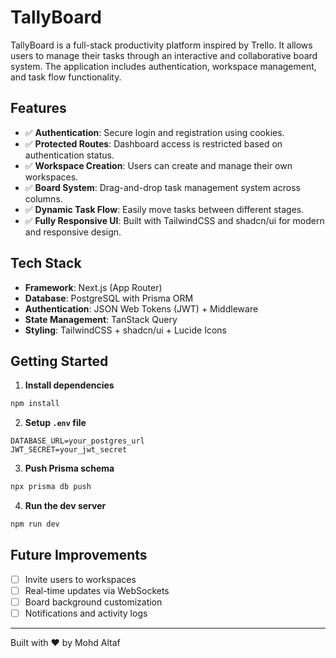 # TallyBoard

TallyBoard is a full-stack productivity platform inspired by Trello. It allows users to manage their tasks through an interactive and collaborative board system. The application includes authentication, workspace management, and task flow functionality.

## Features

* ✅ **Authentication**: Secure login and registration using cookies.
* ✅ **Protected Routes**: Dashboard access is restricted based on authentication status.
* ✅ **Workspace Creation**: Users can create and manage their own workspaces.
* ✅ **Board System**: Drag-and-drop task management system across columns.
* ✅ **Dynamic Task Flow**: Easily move tasks between different stages.
* ✅ **Fully Responsive UI**: Built with TailwindCSS and shadcn/ui for modern and responsive design.

## Tech Stack

* **Framework**: Next.js (App Router)
* **Database**: PostgreSQL with Prisma ORM
* **Authentication**: JSON Web Tokens (JWT) + Middleware
* **State Management**: TanStack Query
* **Styling**: TailwindCSS + shadcn/ui + Lucide Icons



## Getting Started

1. **Install dependencies**

```bash
npm install
```

2. **Setup `.env` file**

```
DATABASE_URL=your_postgres_url
JWT_SECRET=your_jwt_secret
```

3. **Push Prisma schema**

```bash
npx prisma db push
```

4. **Run the dev server**

```bash
npm run dev
```

## Future Improvements

* [ ] Invite users to workspaces
* [ ] Real-time updates via WebSockets
* [ ] Board background customization
* [ ] Notifications and activity logs

---

Built with ❤️ by Mohd Altaf

